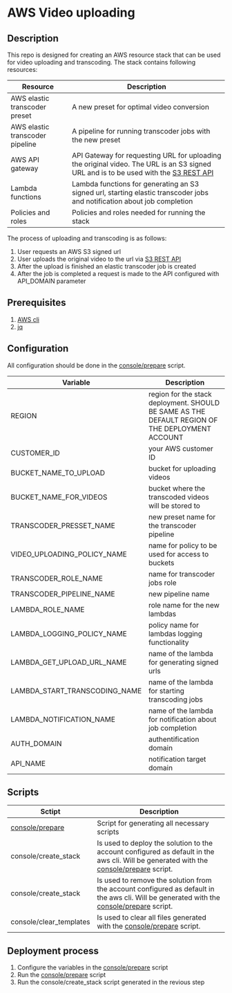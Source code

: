# AWS Video uploading
## Description
This repo is designed for creating an AWS resource stack that can be used for video uploading and transcoding. The stack contains following resources:

|Resource|Description|
|--------|-----------|
|AWS elastic transcoder preset|A new preset for optimal video conversion|
|AWS elastic transcoder pipeline|A pipeline for running transcoder jobs with the new preset|
|AWS API gateway|API Gateway for requesting URL for uploading the original video. The URL is an S3 signed URL and is to be used with the [S3 REST API](https://docs.aws.amazon.com/AmazonS3/latest/API/Welcome.html)|
|Lambda functions|Lambda functions for generating an S3 signed url, starting elastic transcoder jobs and notification about job completion|
|Policies and roles|Policies and roles needed for running the stack |

The process of uploading and transcoding is as follows:
1. User requests an AWS S3 signed url 
2. User uploads the original video to the url via [S3 REST API](https://docs.aws.amazon.com/AmazonS3/latest/API/Welcome.html)
3. After the upload is finished an elastic transcoder job is created
4. After the job is completed a request is made to the API configured with API_DOMAIN parameter

## Prerequisites
1. [AWS cli](https://docs.aws.amazon.com/cli/latest/userguide/cli-chap-install.html "Howto install aws cli")
2. [jq](https://stedolan.github.io/jq/download/ "Howto install jq")
## Configuration
All configuration should be done in the [console/prepare](console/prepare) script.

| Variable        | Description           |
| ------------- |-------------|
|REGION|region for the stack deployment. SHOULD BE SAME AS THE  DEFAULT REGION OF THE DEPLOYMENT ACCOUNT
|CUSTOMER_ID|your AWS customer ID
|BUCKET_NAME_TO_UPLOAD|bucket for uploading videos 
|BUCKET_NAME_FOR_VIDEOS|bucket where the transcoded videos will be stored to
|TRANSCODER_PRESSET_NAME|new preset name for the transcoder pipeline
|VIDEO_UPLOADING_POLICY_NAME|name for policy to be used for access to buckets
|TRANSCODER_ROLE_NAME|name for transcoder jobs role
|TRANSCODER_PIPELINE_NAME|new pipeline name
|LAMBDA_ROLE_NAME|role name for the new lambdas
|LAMBDA_LOGGING_POLICY_NAME|policy name for lambdas logging functionality
|LAMBDA_GET_UPLOAD_URL_NAME|name of the lambda for generating signed urls
|LAMBDA_START_TRANSCODING_NAME|name of the lambda for starting transcoding jobs
|LAMBDA_NOTIFICATION_NAME|name of the lambda for notification about job completion
|AUTH_DOMAIN|authentification domain
|API_NAME|notification target domain
## Scripts
|Sctipt|Description|
|------|-----------|
|[console/prepare](console/prepare)|Script for generating all necessary scripts
|console/create_stack| Is used to deploy the solution to the account configured as default in the aws cli. Will be generated with the [console/prepare](console/prepare) script. 
|console/create_stack| Is used to remove the solution from the account configured as default in the aws cli. Will be generated with the [console/prepare](console/prepare) script. 
|console/clear_templates| Is used to clear all files generated with the [console/prepare](console/prepare) script. 
## Deployment process
1. Configure the variables in the [console/prepare](console/prepare) script
2. Run the [console/prepare](console/prepare) script
3. Run the console/create_stack script generated in the revious step
